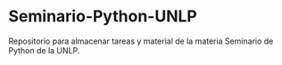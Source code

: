 # Seminario-Python-UNLP
Repositorio para almacenar tareas y material de la materia Seminario de Python de la UNLP.
